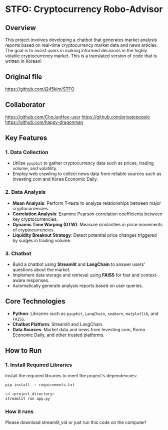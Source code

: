 # STFO: Cryptocurrency Robo-Advisor

## Overview
This project involves developing a chatbot that generates market analysis reports based on real-time cryptocurrency market data and news articles. The goal is to assist users in making informed decisions in the highly volatile cryptocurrency market.
This is a translated version of code that is written in Korean!

## Original file
https://github.com/j245kim/STFO

## Collaborator
https://github.com/ChoJunHee-user
https://github.com/privatepeople
https://github.com/happy-dragonman

## Key Features

### 1. Data Collection
- Utilize `pyupbit` to gather cryptocurrency data such as prices, trading volume, and volatility.
- Employ web crawling to collect news data from reliable sources such as Investing.com and Korea Economic Daily.

### 2. Data Analysis
- **Mean Analysis**: Perform T-tests to analyze relationships between major cryptocurrencies.
- **Correlation Analysis**: Examine Pearson correlation coefficients between key cryptocurrencies.
- **Dynamic Time Warping (DTW)**: Measure similarities in price movements of cryptocurrencies.
- **Liquidity Breakout Strategy**: Detect potential price changes triggered by surges in trading volume.

### 3. Chatbot
- Build a chatbot using **Streamlit** and **LangChain** to answer users’ questions about the market.
- Implement data storage and retrieval using **FAISS** for fast and context-aware responses.
- Automatically generate analysis reports based on user queries.

## Core Technologies
- **Python**: Libraries such as `pyupbit`, `LangChain`, `seaborn`, `matplotlib`, and `FAISS`.
- **Chatbot Platform**: Streamlit and LangChain.
- **Data Sources**: Market data and news from Investing.com, Korea Economic Daily, and other trusted platforms.

## How to Run

### 1. Install Required Libraries
Install the required libraries to meet the project's dependencies:
```bash
pip install -r requirements.txt

cd <project_directory>
streamlit run app.py
```

### How it runs
Please download streamlit_vid or just run this code on the computer!
